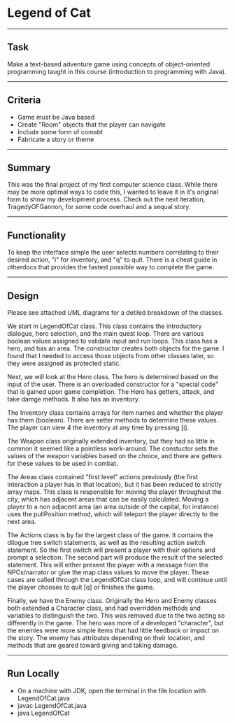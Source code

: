 # Legend of Cat
***
## Task
Make a text-based adventure game using concepts of object-oriented programming taught in this course (introduction to programming with Java).
***
## Criteria
* Game must be Java based
* Create "Room" objects that the player can navigate
* Include some form of comabt
* Fabricate a story or theme
***
## Summary
This was the final project of my first computer science class. While there may be more optimal ways to code this, I wanted to leave it in it's original form to show my development process. Check out the next iteration, TragedyOFGannon, for some code overhaul and a sequal story.
***
## Functionality
To keep the interface simple the user selects numbers correlating to their desired action, "i" for inventory, and "q" to quit. There is a cheat guide in otherdocs that provides the fastest possible way to complete the game.
***
## Design
Please see attached UML diagrams for a detiled breakdown of the classes.
	
We start in LegendOfCat class. This class contains the introductory dialogue, hero selection, and the main quest loop. There are various boolean values assigned to validate input and run loops. This class has a hero, and has an area. The constructor creates both objects for the game. I found that I needed to access those objects from other classes later, so they were assigned as protected static.
	
Next, we will look at the Hero class. The hero is determined based on the input of the user. There is an overloaded constructor for a "special code" that is gained upon game completion. The Hero has getters, attack, and take damge methods. It also has an inventory.

The Inventory class contains arrays for item names and whether the player has them (boolean). There are setter methods to determine these values. The player can view 4
the inventory at any time by pressing [i].

The Weapon class originally extended inventory, but they had so little in common it seemed like a pointless work-around. The constuctor sets the values of the weapon
variables based on the choice, and there are getters for these values to be used in combat.
	
The Areas class contained "first level" actions previously (the first interaction a player has in that location), but it has been reduced to strictly array maps. This
class is responsible for moving the player throughout the city, which has adjacent areas that can be easily calculated. Moving a player to a non adjacent area (an area 
outside of the capital, for instance) uses the pullPosition method, which will teleport the player directly to the next area.
	
The Actions class is by far the largest class of the game. It contains the dilogue tree switch statements, as well as the resulting action switch statement. So the first
switch will present a player with their options and prompt a selection. The second part will produce the result of the selected statement. This will either present the 
player with a message from the NPCs/narrator or give the map class values to move the player. These cases are called through the LegendOfCat class loop, and will continue
until the player chooses to quit [q] or finishes the game.
	
Finally, we have the Enemy class. Originally the Hero and Enemy classes both extended a Character class, and had overridden methods and variables to distinguish the two. 
This was removed due to the two acting so differently in the game. The hero was more of a developed "character", but the enemies were more simple items that had little
feedback or impact on the story. The enemy has attributes depending on their location, and methods that are geared toward giving and taking damage.
***
## Run Locally
* On a machine with JDK, open the terminal in the file location with LegendOfCat.java
* javac LegendOfCat.java
* java LegendOfCat
